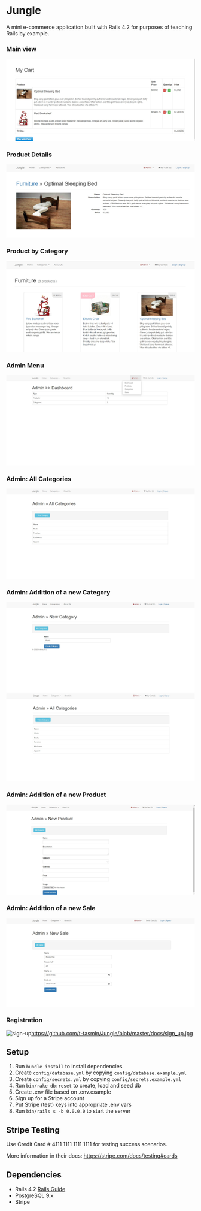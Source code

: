 # Jungle

A mini e-commerce application built with Rails 4.2 for purposes of teaching Rails by example.

### Main view
![Main](https://github.com/t-tasmin/Jungle/blob/master/docs/my_cart.jpg)

### Product Details
![Details](https://github.com/t-tasmin/Jungle/blob/master/docs/product_details.jpg)

### Product by Category
![Product By Category](https://github.com/t-tasmin/Jungle/blob/master/docs/categories.jpg)

### Admin Menu
![Admin](https://github.com/t-tasmin/Jungle/blob/master/docs/admin.jpg)

### Admin: All Categories
![Admin - All Categories](https://github.com/t-tasmin/Jungle/blob/master/docs/admin_all_categories.jpg)

### Admin: Addition of a new Category
![new category](https://github.com/t-tasmin/Jungle/blob/master/docs/admin_new_category.jpg)
![added category](https://github.com/t-tasmin/Jungle/blob/master/docs/admin_new_category_added.jpg)

### Admin: Addition of a new Product
![new product](https://github.com/t-tasmin/Jungle/blob/master/docs/admin_new_product.jpg)

### Admin: Addition of a new Sale
![new sale](https://github.com/t-tasmin/Jungle/blob/master/docs/admin_sale.jpg)

### Registration
![sign-up]()https://github.com/t-tasmin/Jungle/blob/master/docs/sign_up.jpg





## Setup

1. Run `bundle install` to install dependencies
2. Create `config/database.yml` by copying `config/database.example.yml`
3. Create `config/secrets.yml` by copying `config/secrets.example.yml`
4. Run `bin/rake db:reset` to create, load and seed db
5. Create .env file based on .env.example
6. Sign up for a Stripe account
7. Put Stripe (test) keys into appropriate .env vars
8. Run `bin/rails s -b 0.0.0.0` to start the server

## Stripe Testing

Use Credit Card # 4111 1111 1111 1111 for testing success scenarios.

More information in their docs: <https://stripe.com/docs/testing#cards>

## Dependencies

* Rails 4.2 [Rails Guide](http://guides.rubyonrails.org/v4.2/)
* PostgreSQL 9.x
* Stripe
